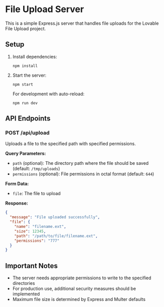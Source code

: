 
# File Upload Server

This is a simple Express.js server that handles file uploads for the Lovable File Upload project.

## Setup

1. Install dependencies:
   ```
   npm install
   ```

2. Start the server:
   ```
   npm start
   ```
   
   For development with auto-reload:
   ```
   npm run dev
   ```

## API Endpoints

### POST /api/upload

Uploads a file to the specified path with specified permissions.

**Query Parameters:**
- `path` (optional): The directory path where the file should be saved (default: `/tmp/uploads`)
- `permissions` (optional): File permissions in octal format (default: `644`)

**Form Data:**
- `file`: The file to upload

**Response:**
```json
{
  "message": "File uploaded successfully",
  "file": {
    "name": "filename.ext",
    "size": 12345,
    "path": "/path/to/file/filename.ext",
    "permissions": "777"
  }
}
```

## Important Notes

- The server needs appropriate permissions to write to the specified directories
- For production use, additional security measures should be implemented
- Maximum file size is determined by Express and Multer defaults
